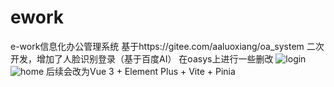 # ework
e-work信息化办公管理系统
基于https://gitee.com/aaluoxiang/oa_system 二次开发，增加了人脸识别登录（基于百度AI）
在oasys上进行一些删改
![login](https://user-images.githubusercontent.com/26107204/129339611-559e737f-a08b-423b-b0e1-0222b6a2ad62.jpg)
![home](https://user-images.githubusercontent.com/26107204/129339600-a5969af2-9cd4-4858-93bb-cc2f674b3593.jpg)
后续会改为Vue 3 + Element Plus + Vite + Pinia
